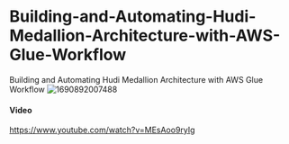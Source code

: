 # Building-and-Automating-Hudi-Medallion-Architecture-with-AWS-Glue-Workflow
Building and Automating Hudi Medallion Architecture with AWS Glue Workflow
![1690892007488](https://github.com/soumilshah1995/Building-and-Automating-Hudi-Medallion-Architecture-with-AWS-Glue-Workflow/assets/39345855/113d3593-fd4e-4d04-95e5-268784ac8f3c)

#### Video 
https://www.youtube.com/watch?v=MEsAoo9ryIg
